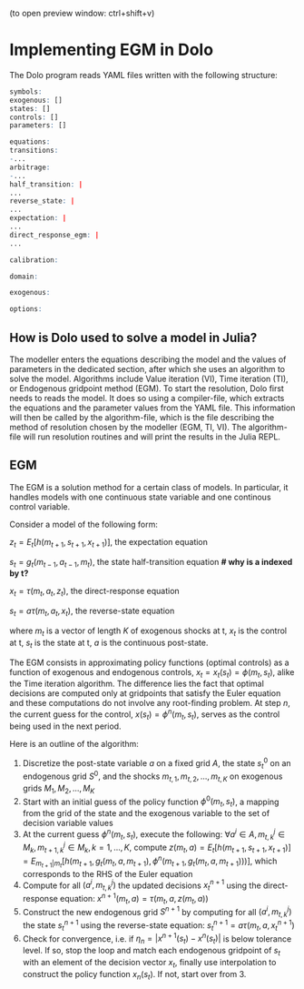 (to open preview window: ctrl+shift+v)

# Implementing EGM in Dolo

The Dolo program reads YAML files written with the following structure:

```r
symbols:
exogenous: []
states: []
controls: []
parameters: []

equations:
transitions: 
-...
arbitrage: 
-...
half_transition: |
...
reverse_state: |
...
expectation: |
...
direct_response_egm: |
...

calibration:

domain:

exogenous: 

options:
```

## How is Dolo used to solve a model in Julia?
The modeller enters the equations describing the model and the values of parameters in the dedicated section, after which she uses an algorithm to solve the model. Algorithms include Value iteration (VI), Time iteration (TI), or Endogenous gridpoint method (EGM). To start the resolution, Dolo first needs to reads the model. It does so using a compiler-file, which extracts the equations and the parameter values from the YAML file. This information will then be called by the algorithm-file, which is the file describing the method of resolution chosen by the modeller (EGM, TI, VI).
The algorithm-file will run resolution routines and will print the results in the Julia REPL.

## EGM

The EGM is a solution method for a certain class of models. In particular, it handles models with one continuous state variable and one continous control variable.

Consider a model of the following form:

$z_{t} = E_t[h(m_{t+1},s_{t+1},x_{t+1})]$, the expectation equation

$s_t = g_t(m_{t-1},a_{t-1},m_t)$, the state half-transition equation **# why is a indexed by t?**

$x_t = \tau(m_t,a_t,z_t)$, the direct-response equation

$s_t = a\tau(m_t,a_t,x_t)$, the reverse-state equation

where $m_t$ is a vector of length $K$ of exogenous shocks at t, $x_t$ is the control at t, $s_t$ is the state at t, $a$ is the continuous post-state.

The EGM consists in approximating policy functions (optimal controls) as a function of exogenous and endogenous controls, $x_t = x_t(s_t) = \phi(m_t,s_t)$, alike the Time iteration algorithm. The difference lies the fact that optimal decisions are computed only at gridpoints that satisfy the Euler equation and these computations do not involve any root-finding problem. At step $n$, the current guess for the control, $x(s_t)=\phi^n(m_t,s_t)$, serves as the control being used in the next period.

Here is an outline of the algorithm:

1. Discretize the post-state variable $a$ on a fixed grid $A$, the state $s_t^0$ on an endogenous grid $S^0$, and the shocks $m_{t,1}, m_{t,2}, ...,m_{t,K}$ on exogenous grids $M_1,M_2, ..., M_K$
2. Start with an initial guess of the policy function $\phi^0(m_t,s_t)$, a mapping from the grid of the state and the exogenous variable to the set of decision variable values 
3. At the current guess $\phi^n(m_t,s_t)$, execute the following: $\forall a^i \in A, m_{t,k}^j \in M_k, m_{t+1,k}^j \in M_k, k=1,...,K$, compute $z(m_t,a) = E_t[h(m_{t+1},s_{t+1},x_{t+1})] = E_{m_{t+1}|m_t}[h(m_{t+1},g_t(m_{t},a,m_{t+1}),\phi^{n}(m_{t+1},g_t(m_{t},a,m_{t+1})))]$, which corresponds to the RHS of the Euler equation
4. Compute for all $(a^i, m_{t,k}^j)$ the updated decisions $x_t^{n+1}$ using the direct-response equation: $x^{n+1}(m_t, a) = \tau(m_t,a,z(m_t,a))$
5. Construct the new endogenous grid $S^{n+1}$ by computing for all $(a^i, m_{t,k}^j)$ the state $s_t^{n+1}$ using the reverse-state equation: $s_t^{n+1} = a\tau(m_t,a,x_t^{n+1})$
6. Check for convergence, i.e. if $\eta_n = |x^{n+1}(s_t) - x^{n}(s_t)|$ is below tolerance level. If so, stop the loop and match each endogenous gridpoint of $s_t$ with an element of the decision vector $x_t$, finally use interpolation to construct the policy function $x_n(s_t)$. If not, start over from 3. 